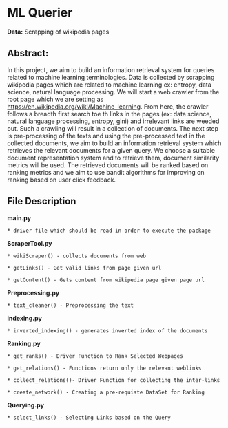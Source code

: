 # ML Querier

**Data:** Scrapping of wikipedia pages

## Abstract:
In this project, we aim to build an information retrieval system for queries related to machine learning terminologies. Data is collected by scrapping wikipedia pages which are related to machine learning ex: entropy, data science, natural language processing. We will start a web crawler from the root page which we are setting as https://en.wikipedia.org/wiki/Machine_learning. From here, the crawler follows a breadth first search toe th links in the pages (ex: data science, natural language processing, entropy, gini) and irrelevant links are weeded out. Such a crawling will result in a collection of documents. The next step is pre-processing of the texts and using the pre-processed text in the collected documents, we aim to build an information retrieval system which retrieves the relevant documents for a given query. We choose a suitable document representation system and to retrieve them, document similarity metrics will be used. The retrieved documents will be ranked based on ranking metrics and we aim to use bandit algorithms for improving on ranking based on user click feedback.


## File Description

**__main__.py**

 	* driver file which should be read in order to execute the package

**ScraperTool.py**

	* wikiScraper() - collects documents from web

	* getLinks() - Get valid links from page given url

	* getContent() - Gets content from wikipedia page given page url

**Preprocessing.py**

	* text_cleaner() - Preprocessing the text

**indexing.py**

	* inverted_indexing() - generates inverted index of the documents

**Ranking.py**

	* get_ranks() - Driver Function to Rank Selected Webpages

	* get_relations() - Functions return only the relevant weblinks

	* collect_relations()- Driver Function for collecting the inter-links
	
	* create_network() - Creating a pre-requiste DataSet for Ranking


**Querying.py**

	* select_links() - Selecting Links based on the Query

